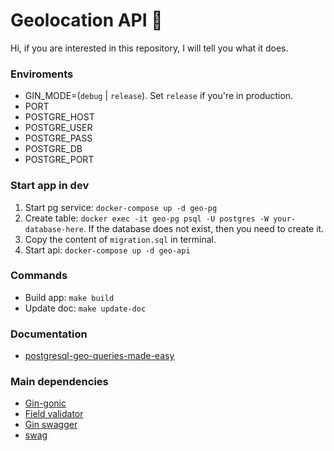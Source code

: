# Geolocation API :turtle:

Hi, if you are interested in this repository, I will tell you what it does.

### Enviroments

- GIN_MODE=(`debug` | `release`). Set `release` if you're in production.
- PORT
- POSTGRE_HOST
- POSTGRE_USER
- POSTGRE_PASS
- POSTGRE_DB
- POSTGRE_PORT

### Start app in dev

1) Start pg service: `docker-compose up -d geo-pg`
2) Create table: `docker exec -it geo-pg psql -U postgres -W your-database-here`. If the database does not exist, then you need to create it.
3) Copy the content of `migration.sql` in terminal.
4) Start api: `docker-compose up -d geo-api`

### Commands
 - Build app: `make build`
 - Update doc: `make update-doc`

### Documentation
 - [postgresql-geo-queries-made-easy](https://postindustria.com/postgresql-geo-queries-made-easy/)

### Main dependencies

- [Gin-gonic](https://github.com/gin-gonic/gin)
- [Field validator](https://pkg.go.dev/github.com/go-playground/validator/v10#readme-usage-and-documentation)
- [Gin swagger](https://github.com/swaggo/gin-swagger)
- [swag](https://github.com/swaggo/swag)